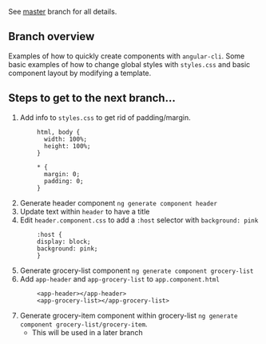 See [master](https://github.com/dstanich/intro-to-angular-presentation) branch for all details.

## Branch overview
Examples of how to quickly create components with `angular-cli`.  Some basic examples of how to change global styles with `styles.css` and basic component layout by modifying a template.

## Steps to get to the next branch...
1.  Add info to `styles.css` to get rid of padding/margin.

```
        html, body {
          width: 100%;
          height: 100%;
        }

        * {
          margin: 0;
          padding: 0;
        }
```

2.  Generate header component `ng generate component header`
3.  Update text within `header` to have a title
4.  Edit `header.component.css` to add a `:host` selector with `background: pink`
```
        :host {
        display: block;
        background: pink;
        }
```

5.  Generate grocery-list component `ng generate component grocery-list`
6.  Add `app-header` and `app-grocery-list` to `app.component.html`

```
        <app-header></app-header>
        <app-grocery-list></app-grocery-list>
```

7.  Generate grocery-item component within grocery-list `ng generate component grocery-list/grocery-item`.
    * This will be used in a later branch